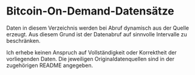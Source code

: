 # Bitcoin-On-Demand-Datensätze

Daten in diesem Verzeichnis werden bei Abruf dynamisch aus der Quelle erzeugt.
Aus diesem Grund ist der Datenabruf auf sinnvolle Intervalle zu beschränken.

Ich erhebe keinen Anspruch auf Vollständigkeit oder Korrektheit der vorliegenden Daten.
Die jeweiligen Originaldatenquellen sind in der zugehörigen README angegeben.
